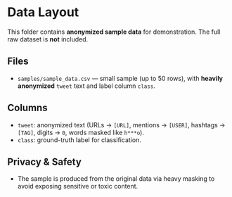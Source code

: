 # Data Layout

This folder contains **anonymized sample data** for demonstration. The full raw dataset is **not** included.

## Files
- `samples/sample_data.csv` — small sample (up to 50 rows), with **heavily anonymized** `tweet` text and label column `class`.

## Columns
- `tweet`: anonymized text (URLs -> `[URL]`, mentions -> `[USER]`, hashtags -> `[TAG]`, digits -> `0`, words masked like `h***o`).
- `class`: ground-truth label for classification.

## Privacy & Safety
- The sample is produced from the original data via heavy masking to avoid exposing sensitive or toxic content.

